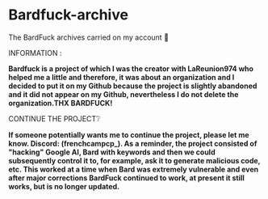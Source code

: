 # Bardfuck-archive
The BardFuck archives carried on my account 💫

INFORMATION : 

**Bardfuck is a project of which I was the creator with LaReunion974 who helped me a little and therefore, it was about an organization and I decided to put it on my Github because the project is slightly abandoned and it did not appear on my Github, nevertheless I do not delete the organization.THX BARDFUCK!**

CONTINUE THE PROJECT❔

**If someone potentially wants me to continue the project, please let me know. Discord: (frenchcampcp_).
As a reminder, the project consisted of "hacking" Google AI, Bard with keywords and then we could subsequently control it to, for example, ask it to generate malicious code, etc.
This worked at a time when Bard was extremely vulnerable and even after major corrections BardFuck continued to work, at present it still works, but is no longer updated.**



